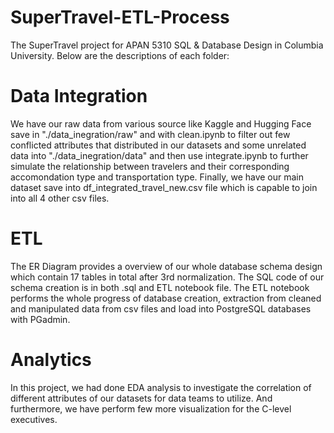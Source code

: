 # SuperTravel-ETL-Process
The SuperTravel project for APAN 5310 SQL & Database Design in Columbia University. Below are the descriptions of each folder:

# Data Integration
We have our raw data from various source like Kaggle and Hugging Face save in "./data_inegration/raw" and with clean.ipynb to filter out few conflicted attributes that distributed in our datasets and some unrelated data into "./data_inegration/data" and then use integrate.ipynb to further simulate the relationship between travelers and their corresponding accomondation type and transportation type. Finally, we have our main dataset save into df_integrated_travel_new.csv file which is capable to join into all 4 other csv files.

# ETL
The ER Diagram provides a overview of our whole database schema design which contain 17 tables in total after 3rd normalization.
The SQL code of our schema creation is in both .sql and ETL notebook file. The ETL notebook performs the whole progress of database creation, extraction from cleaned and manipulated data from csv files and load into PostgreSQL databases with PGadmin.

# Analytics
In this project, we had done EDA analysis to investigate the correlation of different attributes of our datasets for data teams to utilize. And furthermore, we have perform few more visualization for the C-level executives.